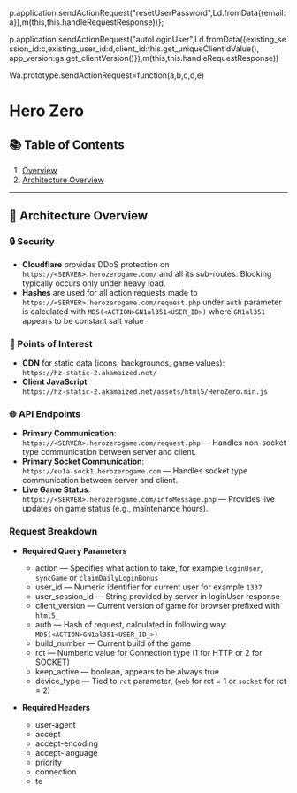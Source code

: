 ﻿p.application.sendActionRequest("resetUserPassword",Ld.fromData({email:a}),m(this,this.handleRequestResponse))};

p.application.sendActionRequest("autoLoginUser",Ld.fromData({existing_session_id:c,existing_user_id:d,client_id:this.get_uniqueClientIdValue(),
app_version:gs.get_clientVersion()}),m(this,this.handleRequestResponse))

Wa.prototype.sendActionRequest=function(a,b,c,d,e)




# Hero Zero  

## 📚 Table of Contents  
1. [Overview](#overview-herozero)  
2. [Architecture Overview](#architecture-overview)  

---

## 🌟 Architecture Overview  

### 🔒 Security  
- **Cloudflare** provides DDoS protection on `https://<SERVER>.herozerogame.com/` and all its sub-routes. Blocking typically occurs only under heavy load.  
- **Hashes** are used for all action requests made to `https://<SERVER>.herozerogame.com/request.php` under `auth` parameter is calculated with `MD5(<ACTION>GN1al351<USER_ID>)` where `GN1al351` appears to be constant salt value

### 🎯 Points of Interest  
- **CDN** for static data (icons, backgrounds, game values):  
  `https://hz-static-2.akamaized.net/`  
- **Client JavaScript**:  
  `https://hz-static-2.akamaized.net/assets/html5/HeroZero.min.js`  

### 🌐 API Endpoints  
- **Primary Communication**:  
  `https://<SERVER>.herozerogame.com/request.php` — Handles non-socket type communication between server and client.
- **Primary Socket Communication**:  
  `https://eu1a-sock1.herozerogame.com` — Handles socket type communication between server and client.
- **Live Game Status**:  
  `https://<SERVER>.herozerogame.com/infoMessage.php` — Provides live updates on game status (e.g., maintenance hours).

### Request Breakdown
- **Required Query Parameters**
  - action — Specifies what action to take, for example `loginUser`, `syncGame` or `claimDailyLoginBonus`
  - user_id — Numeric identifier for current user for example `1337`
  - user_session_id — String provided by server in loginUser response
  - client_version — Current version of game for browser prefixed with `html5_`
  - auth — Hash of request, calculated in following way: `MD5(<ACTION>GN1al351<USER_ID_>)`
  - build_number — Current build of the game
  - rct — Numberic value for Connection type (1 for HTTP or 2 for SOCKET)
  - keep_active — boolean, appears to be always true
  - device_type — Tied to `rct` parameter, (`web` for rct = 1 or `socket` for rct = 2)

- **Required Headers**
  - user-agent
  - accept
  - accept-encoding
  - accept-language
  - priority 
  - connection 
  - te